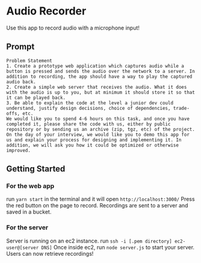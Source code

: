 # Audio Recorder

Use this app to record audio with a microphone input!

## Prompt
```
Problem Statement
1. Create a prototype web application which captures audio while a button is pressed and sends the audio over the network to a server. In addition to recording, the app should have a way to play the captured audio back.
2. Create a simple web server that receives the audio. What it does with the audio is up to you, but at minimum it should store it so that it can be played back.
3. Be able to explain the code at the level a junior dev could understand, justify design decisions, choice of dependencies, trade-offs, etc.
We would like you to spend 4-6 hours on this task, and once you have completed it, please share the code with us, either by public repository or by sending us an archive (zip, tgz, etc) of the project.
On the day of your interview, we would like you to demo this app for us and explain your process for designing and implementing it. In addition, we will ask you how it could be optimized or otherwise improved.
```

## Getting Started

### For the web app
  run `yarn start` in the terminal and it will open `http://localhost:3000/`
  Press the red button on the page to record. Recordings are sent to a server and saved in a bucket.

### For the server
  Server is running on an ec2 instance.
  run `ssh -i [.pem directory] ec2-user@[server DNS]`
  Once inside ec2, run `node server.js` to start your server.
  Users can now retrieve recordings!
